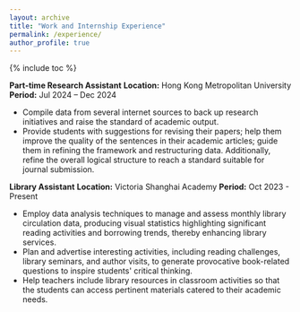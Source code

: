 ```yaml
---
layout: archive
title: "Work and Internship Experience"
permalink: /experience/
author_profile: true
---
```


{% include toc %}

**Part-time Research Assistant** 
**Location:** Hong Kong Metropolitan University
**Period:** Jul 2024 – Dec 2024

 - Compile data from several internet sources to back up research initiatives and raise the standard of academic output.
 - Provide students with suggestions for revising their papers; help them improve the quality of the sentences in their academic articles; guide them in refining the framework and restructuring data. Additionally, refine the overall logical structure to reach a standard suitable for journal submission.


**Library Assistant** 
**Location:** Victoria Shanghai Academy
**Period:** Oct 2023 - Present 

 - Employ data analysis techniques to manage and assess monthly library circulation data, producing visual statistics highlighting significant reading activities and borrowing trends, thereby enhancing library services.
 - Plan and advertise interesting activities, including reading challenges, library seminars, and author visits, to generate provocative book-related questions to inspire students' critical thinking.
 - Help teachers include library resources in classroom activities so that the students can access pertinent materials catered to their academic needs.
 














